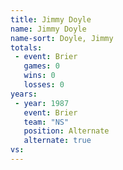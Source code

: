 ```yaml
---
title: Jimmy Doyle
name: Jimmy Doyle
name-sort: Doyle, Jimmy
totals:
 - event: Brier
   games: 0
   wins: 0
   losses: 0
years:
 - year: 1987
   event: Brier
   team: "NS"
   position: Alternate
   alternate: true
vs:
---
```

